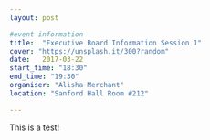 ```yaml
---
layout: post

#event information
title:  "Executive Board Information Session 1"
cover: "https://unsplash.it/300?random"
date:   2017-03-22
start_time: "18:30"
end_time: "19:30"
organiser: "Alisha Merchant"
location: "Sanford Hall Room #212"

---
```


This is a test!
